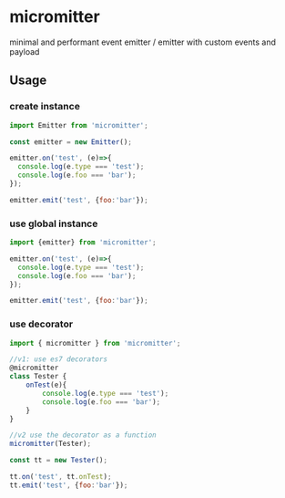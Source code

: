 # micromitter
minimal and performant event emitter / emitter with custom events and payload


## Usage

### create instance
```js
import Emitter from 'micromitter';

const emitter = new Emitter();

emitter.on('test', (e)=>{
  console.log(e.type === 'test');
  console.log(e.foo === 'bar');
});

emitter.emit('test', {foo:'bar'});

```

### use global instance
```js
import {emitter} from 'micromitter';

emitter.on('test', (e)=>{
  console.log(e.type === 'test');
  console.log(e.foo === 'bar');
});

emitter.emit('test', {foo:'bar'});

```

### use decorator
```js
import { micromitter } from 'micromitter';

//v1: use es7 decorators
@micromitter
class Tester {
	onTest(e){
		console.log(e.type === 'test');
		console.log(e.foo === 'bar');
	}
}

//v2 use the decorator as a function
micromitter(Tester);

const tt = new Tester();

tt.on('test', tt.onTest);
tt.emit('test', {foo:'bar'});
```

